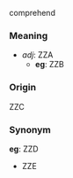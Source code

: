 comprehend
### Meaning
+ _adj_: ZZA
	+ __eg__: ZZB

### Origin

ZZC

### Synonym

__eg__: ZZD

+ ZZE


